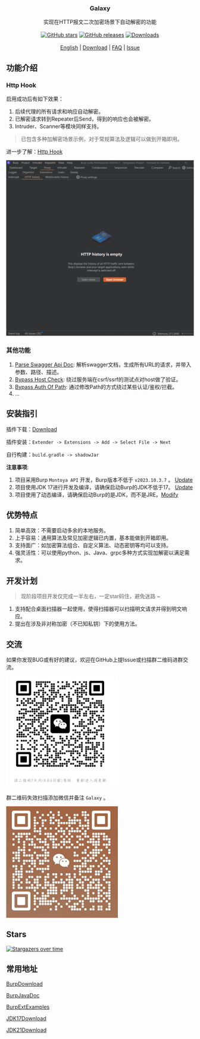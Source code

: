 ﻿<p align="center">
  <h3 align="center">Galaxy</h3>
  <p align="center">
    实现在HTTP报文二次加密场景下自动解密的功能
    <br />
          <br />
<a href="https://github.com/outlaws-bai/Galaxy/stargazers"><img alt="GitHub stars" src="https://img.shields.io/github/stars/outlaws-bai/Galaxy"/></a>
<a href="https://github.com/outlaws-bai/Galaxy/releases"><img alt="GitHub releases" src="https://img.shields.io/github/release/outlaws-bai/Galaxy"/></a>
<a href="https://github.com/outlaws-bai/Galaxy/releases"><img alt="Downloads" src="https://img.shields.io/github/downloads/outlaws-bai/Galaxy/total?color=brightgreen"/></a>
<br>
<br>
<a href="https://github.com/outlaws-bai/Galaxy/blob/main/docs/README-EN.md">English</a> | 
    <a href="https://github.com/outlaws-bai/Galaxy/releases">Download</a> | 
    <a href="https://github.com/outlaws-bai/Galaxy/blob/main/docs/FAQ.md">FAQ</a> | 
    <a href="https://github.com/outlaws-bai/Galaxy/issues">Issue</a>
  </p>

## 功能介绍


### Http Hook

启用成功后有如下效果：

1. 后续代理的所有请求和响应自动解密。
2. 已解密请求转到Repeater后Send，得到的响应也会被解密。
3. Intruder、Scanner等模块同样支持。

> 已包含多种加解密场景示例，对于常规算法及逻辑可以做到开箱即用。

进一步了解：[Http Hook](https://github.com/outlaws-bai/Galaxy/blob/main/docs/HttpHook.md)

![hook](https://raw.githubusercontent.com/outlaws-bai/picture/main/img/hook.gif)

### 其他功能

1. [Parse Swagger Api Doc](https://github.com/outlaws-bai/Galaxy/blob/main/docs/Other.md#Parse-Swagger-Api-Doc):  解析swagger文档，生成所有URL的请求，并带入参数、路径、描述。
2. [Bypass Host Check](https://github.com/outlaws-bai/Galaxy/blob/main/docs/Other.md#Bypass-Host-Check):  绕过服务端在csrf/ssrf的测试点对host做了验证。
3. [Bypass Auth Of Path](https://github.com/outlaws-bai/Galaxy/blob/main/docs/Other.md#Bypass-Auth-Of-Path):  通过修改Path的方式绕过某些认证/鉴权/拦截。
4. ...

## 安装指引

插件下载：[Download](https://github.com/outlaws-bai/Galaxy/releases)

插件安装：`Extender -> Extensions -> Add -> Select File -> Next`

自行构建：`build.gradle -> shadowJar`

**注意事项**:

1. 项目采用Burp `Montoya API` 开发，Burp版本不低于 `v2023.10.3.7` 。 [Update](https://github.com/outlaws-bai/Galaxy?tab=readme-ov-file#%E5%B8%B8%E7%94%A8%E5%9C%B0%E5%9D%80)
2. 项目使用JDK 17进行开发及编译，请确保启动Burp的JDK不低于17。 [Update](https://github.com/outlaws-bai/Galaxy?tab=readme-ov-file#%E5%B8%B8%E7%94%A8%E5%9C%B0%E5%9D%80)
3. 项目使用了动态编译，请确保启动Burp的是JDK，而不是JRE。[Modify](https://github.com/outlaws-bai/Galaxy/blob/main/docs/ToJDK.md)

## 优势特点

1. 简单高效：不需要启动多余的本地服务。
2. 上手容易：通用算法及常见加密逻辑已内置，基本能做到开箱即用。
4. 支持面广：如加密算法组合、自定义算法、动态密钥等均可以支持。
4. 强灵活性：可以使用python、js、Java、grpc多种方式实现加解密以满足需求。

## 开发计划

> 现阶段项目开发仅完成一半左右，一定star码住，避免迷路 ~ 
> 

1. 支持配合桌面扫描器一起使用，使得扫描器可以扫描明文请求并得到明文响应。
2. 提出在涉及非对称加密（不已知私钥）下的使用方法。

## 交流

如果你发现BUG或有好的建议，欢迎在GitHub上提Issue或扫描群二维码进群交流。

<img src="https://raw.githubusercontent.com/outlaws-bai/picture/main/image-20240730211916457.png" width="300" height="300"/>

群二维码失效扫描添加微信并备注 `Galaxy` 。

<img src="https://raw.githubusercontent.com/outlaws-bai/picture/main/img/image-20240731000104866.png" width="300" height="300"/>

## Stars

[![Stargazers over time](https://starchart.cc/outlaws-bai/Galaxy.svg?variant=adaptive)](https://starchart.cc/outlaws-bai/Galaxy)

## 常用地址

[BurpDownload](https://portswigger.net/burp/releases#professional)

[BurpJavaDoc](https://portswigger.github.io/burp-extensions-montoya-api/javadoc/burp/api/montoya/MontoyaApi.html)

[BurpExtExamples](https://github.com/PortSwigger/burp-extensions-montoya-api-examples)

[JDK17Download](https://docs.aws.amazon.com/corretto/latest/corretto-17-ug/downloads-list.html)

[JDK21Download](https://docs.aws.amazon.com/corretto/latest/corretto-21-ug/downloads-list.html)